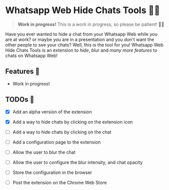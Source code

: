 # Whatsapp Web Hide Chats Tools 🕵🏽

> **Work in progress!** This is a work in progress, so please be patient! 🙏🏽

Have you ever wanted to hide a chat from your Whatsapp Web while you are at work? or maybe you are in a presentation and you don't want the other people to see your chats? Well, this is the tool for you! Whatsapp Web Hide Chats Tools is an extension to *hide*, *blur* and *many more features* to chats on Whatsapp Web!

## Features 🚀

- Work in progress!

## TODOs 📝

- [X] Add an alpha version of the extension
- [X] Add a way to hide chats by clicking on the extension icon
- [ ] Add a way to hide chats by clicking on the chat
- [ ] Add a configuration page to the extension
- [ ] Allow the user to blur the chat
- [ ] Allow the user to configure the blur intensity, and chat opacity
- [ ] Store the configuration in the browser
- [ ] Post the extension on the Chrome Web Store

